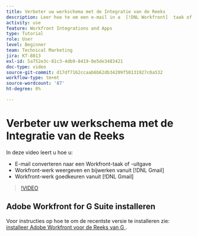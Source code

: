 ```yaml
---
title: Verbeter uw werkschema met de Integratie van de Reeks
description: Leer hoe te om een e-mail in a  [!DNL Workfront]  taak of kwestie om te zetten,  [!DNL Workfront]  werk van Gmail te bekijken en bij te werken, en  [!DNL Workfront]  werk van Gmail goed te keuren.
activity: use
feature: Workfront Integrations and Apps
type: Tutorial
role: User
level: Beginner
team: Technical Marketing
jira: KT-8813
exl-id: 5a752e3c-81c3-4db9-8419-0e5de3483421
doc-type: video
source-git-commit: d17df7162ccaab6b62db34209f50131927c0a532
workflow-type: tm+mt
source-wordcount: '87'
ht-degree: 0%

---
```


# Verbeter uw werkschema met de Integratie van de Reeks

In deze video leert u hoe u:

* E-mail converteren naar een Workfront-taak of -uitgave
* Workfront-werk weergeven en bijwerken vanuit [!DNL Gmail]
* Workfront-werk goedkeuren vanuit [!DNL Gmail]

>[!VIDEO](https://video.tv.adobe.com/v/335114/?quality=12&learn=on&enablevpops)

## Adobe Workfront for G Suite installeren

Voor instructies op hoe te om de recentste versie te installeren zie: [ installeer Adobe Workfront voor de Reeks van G ](https://experienceleague.adobe.com/docs/workfront/using/adobe-workfront-integrations/workfront-for-g-suite/install-workfront-for-gsuite.html).
